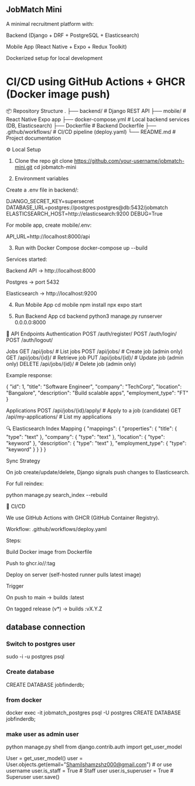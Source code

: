 
##  JobMatch Mini

A minimal recruitment platform with:

Backend (Django + DRF + PostgreSQL + Elasticsearch)

Mobile App (React Native + Expo + Redux Toolkit)

Dockerized setup for local development

# CI/CD using GitHub Actions + GHCR (Docker image push)

📦 Repository Structure
.
├── backend/              # Django REST API
├── mobile/               # React Native Expo app
├── docker-compose.yml    # Local backend services (DB, Elasticsearch)
├── Dockerfile            # Backend Dockerfile
├── .github/workflows/    # CI/CD pipeline (deploy.yaml)
└── README.md             # Project documentation

⚙️ Local Setup
1. Clone the repo
git clone https://github.com/your-username/jobmatch-mini.git
cd jobmatch-mini

2. Environment variables

Create a .env file in backend/:

DJANGO_SECRET_KEY=supersecret
DATABASE_URL=postgres://postgres:postgres@db:5432/jobmatch
ELASTICSEARCH_HOST=http://elasticsearch:9200
DEBUG=True


For mobile app, create mobile/.env:

API_URL=http://localhost:8000/api

3. Run with Docker Compose
docker-compose up --build


Services started:

Backend API → http://localhost:8000

Postgres → port 5432

Elasticsearch → http://localhost:9200

4. Run Mobile App
cd mobile
npm install
npx expo start

5. Run Backend App
   cd backend
   python3 manage.py runserver 0.0.0.0:8000

📡 API Endpoints
Authentication
POST /auth/register/
POST /auth/login/
POST /auth/logout/

Jobs
GET    /api/jobs/              # List jobs
POST   /api/jobs/              # Create job (admin only)
GET    /api/jobs/{id}/         # Retrieve job
PUT    /api/jobs/{id}/         # Update job (admin only)
DELETE /api/jobs/{id}/         # Delete job (admin only)


Example response:

{
  "id": 1,
  "title": "Software Engineer",
  "company": "TechCorp",
  "location": "Bangalore",
  "description": "Build scalable apps",
  "employment_type": "FT"
}

Applications
POST /api/jobs/{id}/apply/     # Apply to a job (candidate)
GET  /api/my-applications/     # List my applications

🔍 Elasticsearch
Index Mapping
{
  "mappings": {
    "properties": {
      "title": { "type": "text" },
      "company": { "type": "text" },
      "location": { "type": "keyword" },
      "description": { "type": "text" },
      "employment_type": { "type": "keyword" }
    }
  }
}

Sync Strategy

On job create/update/delete, Django signals push changes to Elasticsearch.

For full reindex:

python manage.py search_index --rebuild

🚀 CI/CD

We use GitHub Actions with GHCR (GitHub Container Registry).

Workflow: .github/workflows/deploy.yaml

Steps:

Build Docker image from Dockerfile

Push to ghcr.io/<owner>/<repo>:tag

Deploy on server (self-hosted runner pulls latest image)

Trigger

On push to main → builds :latest

On tagged release (v*) → builds :vX.Y.Z

## database connection
### Switch to postgres user
sudo -i -u postgres
psql

### Create database
CREATE DATABASE jobfinderdb;

### from docker
docker exec -it jobmatch_postgres psql -U postgres
CREATE DATABASE jobfinderdb;

### make user as admin user
python manage.py shell
from django.contrib.auth import get_user_model

User = get_user_model()
user = User.objects.get(email="Shamilshamzshz000@gmail.com")  # or use username
user.is_staff = True       # Staff user
user.is_superuser = True   # Superuser
user.save()
